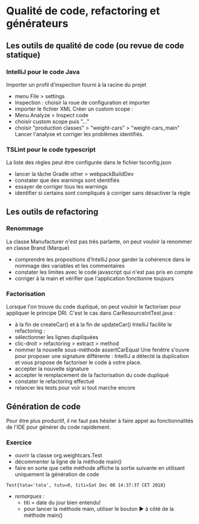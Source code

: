 # Qualité de code, refactoring et générateurs
## Les outils de qualité de code (ou revue de code statique)
### IntelliJ pour le code Java
Importer un profil d'inspection fourni à la racine du projet
* menu File > settings
* Inspection : choisir la roue de configuration et importer
* importer le fichier XML
Créer un custom scope :
* Menu Analyze > Inspect code
* choisir custom scope puis "..."
* choisir "production classes" > "weight-cars" > "weight-cars_main"
Lancer l'analyse et corriger les problèmes identifiés.

### TSLint pour le code typescript
La liste des règles peut être configurée dans le fichier tsconfig.json
* lancer la tâche Gradle other > webpackBuildDev
* constater que des warnings sont identifiés
* essayer de corriger tous les warnings
* identifier si certains sont compliqués à corriger sans désactiver la règle

## Les outils de refactoring
### Renommage
La classe Manufacturer n'est pas très parlante, on peut vouloir la renommer en classe Brand (Marque)
  - comprendre les propositions d'IntelliJ pour garder la cohérence dans le nommage des variables et les commentaires
  - constater les limites avec le code javascript qui n'est pas pris en compte
  - corriger à la main et vérifier que l'application fonctionne toujours
### Factorisation
Lorsque l'on trouve du code dupliqué, on peut vouloir le factoriser pour appliquer le principe DRI.
C'est le cas dans CarResourceIntTest.java : 
- à la fin de createCar() et à la fin de updateCar()
IntelliJ facilite le refactoring :
- sélectionner les lignes dupliquées
- clic-droit > refactoring > extract > method
- nommer la nouvelle sous-méthode assertCarEqual
Une fenêtre s'ouvre pour proposer une signature différente : IntelliJ a détecté la duplication et vous propose de factoriser le code à votre place.
- accepter la nouvelle signature
- accepter le remplacement de la factorisation du code dupliqué
- constater le refactoring effectué
- relancer les tests pour voir si tout marche encore
## Génération de code
Pour être plus productif, il ne faut pas hésiter à faire appel au fonctionnalités de l'IDE pour générer du code rapidement.
### Exercice
- ouvrir la classe org.weightcars.Test
- décommenter la ligne de la méthode main()
- faire en sorte que cette méthode affiche la sortie suivante en utilisant uniquement la génération de code

```Test{tata='tata', tutu=0, titi=Sat Dec 08 14:37:37 CET 2018}```

- _remarques_ :
  - titi = date du jour bien entendu!
  - pour lancer la méthode main, utiliser le bouton ▶ à côté de la méthode main()
 
